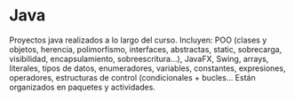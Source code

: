 # Java
Proyectos java realizados a lo largo del curso.
Incluyen: POO (clases y objetos, herencia, polimorfismo, interfaces, abstractas, static, sobrecarga, visibilidad, encapsulamiento, sobreescritura...), JavaFX, Swing, arrays, literales, tipos de datos, enumeradores, variables, constantes, expresiones, operadores, estructuras de control (condicionales + bucles…
Están organizados en paquetes y actividades.
